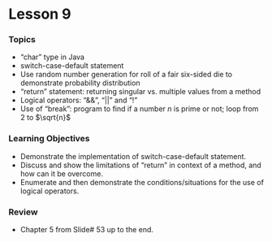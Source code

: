 # Lesson 9

### Topics
- “char” type in Java
- switch-case-default statement
- Use random number generation for roll of a fair six-sided die to demonstrate probability distribution
- “return” statement: returning singular vs. multiple values from a method
- Logical operators: “&&”, “||” and “!”
- Use of “break”: program to find if a number $n$ is prime or not; loop from 2 to $\sqrt{n}$

### Learning Objectives
- Demonstrate the implementation of switch-case-default statement.
- Discuss and show the limitations of “return” in context of a method, and how can it be overcome.
- Enumerate and then demonstrate the conditions/situations for the use of logical operators.

### Review
- Chapter 5 from Slide# 53 up to the end.
